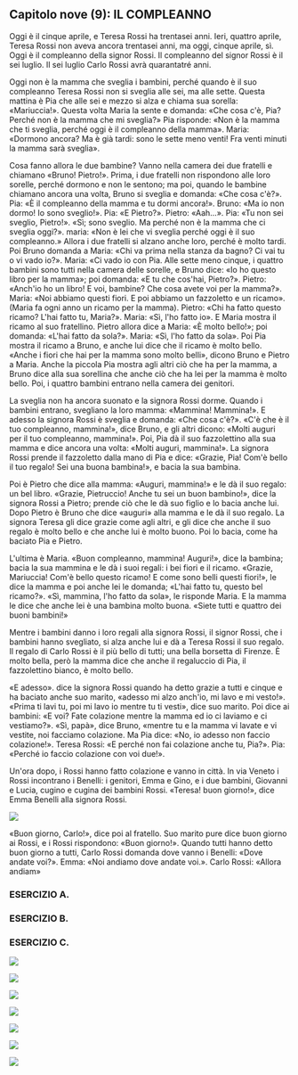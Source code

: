 ## Capitolo nove (9): IL COMPLEANNO

Oggi è il cinque aprile, e Teresa Rossi ha trentasei anni. Ieri, quattro aprile, Teresa Rossi non aveva ancora trentasei anni, ma oggi, cinque aprile, sì. Oggi è il compleanno della signor Rossi. Il compleanno del signor Rossi è il sei luglio. Il sei luglio Carlo Rossi avrà quarantatré anni.

Oggi non è la mamma che sveglia i bambini, perché quando è il suo compleanno Teresa Rossi non si sveglia alle sei, ma alle sette. Questa mattina è Pia che alle sei e mezzo si alza e chiama sua sorella: «Mariuccia!». Questa volta Maria la sente e domanda: «Che cosa c'è, Pia? Perché non è la mamma che mi sveglia?» Pia risponde: «Non è la mamma che ti sveglia, perché oggi è il compleanno della mamma». Maria: «Dormono ancora? Ma è già tardi: sono le sette meno venti! Fra venti minuti la mamma sarà sveglia».

Cosa fanno allora le due bambine? Vanno nella camera dei due fratelli e chiamano «Bruno! Pietro!». Prima, i due fratelli non rispondono alle loro sorelle, perché dormono e non le sentono; ma poi, quando le bambine chiamano ancora una volta, Bruno si sveglia e domanda: «Che cosa c'è?». Pia: «È il compleanno della mamma e tu dormi ancora!». Bruno: «Ma io non dormo! Io sono sveglio!». Pia: «E Pietro?». Pietro: «Aah...». Pia: «Tu non sei sveglio, Pietro!». «Sì; sono sveglio. Ma perché non è la mamma che ci sveglia oggi?». maria: «Non è lei che vi sveglia perché oggi è il suo compleanno.» Allora i due fratelli si alzano anche loro, perché è molto tardi. Poi Bruno domanda a Maria: «Chi va prima nella stanza da bagno? Ci vai tu o vi vado io?». Maria: «Ci vado io con Pia. Alle sette meno cinque, i quattro bambini sono tutti nella camera delle sorelle, e Bruno dice: «Io ho questo libro per la mamma»; poi domanda: «E tu che cos'hai, Pietro?». Pietro: «Anch'io ho un libro! E voi, bambine? Che cosa avete voi per la mamma?». Maria: «Noi abbiamo questi fiori. E poi abbiamo un fazzoletto e un ricamo». (Maria fa ogni anno un ricamo per la mamma). Pietro: «Chi ha fatto questo ricamo? L'hai fatto tu, Maria?». Maria: «Sì, l'ho fatto io». E Maria mostra il ricamo al suo fratellino. Pietro allora dice a Maria: «È molto bello!»; poi domanda: «L'hai fatto da sola?». Maria: «Sì, l'ho fatto da sola». Poi Pia mostra il ricamo a Bruno, e anche lui dice che il ricamo è molto bello. «Anche i fiori che hai per la mamma sono molto belli», dicono Bruno e Pietro a Maria. Anche la piccola Pia mostra agli altri ciò che ha per la mamma, a Bruno dice alla sua sorellina che anche ciò che ha lei per la mamma è molto bello. Poi, i quattro bambini entrano nella camera dei genitori.

La sveglia non ha ancora suonato e la signora Rossi dorme. Quando i bambini entrano, svegliano la loro mamma: «Mammina! Mammina!». E adesso la signora Rossi è sveglia e domanda: «Che cosa c'è?». «C'è che è il tuo compleanno, mammina!», dice Bruno, e gli altri dicono: «Molti auguri per il tuo compleanno, mammina!». Poi, Pia dà il suo fazzolettino alla sua mamma e dice ancora una volta: «Molti auguri, mammina!». La signora Rossi prende il fazzoletto dalla mano di Pia e dice: «Grazie, Pia! Com'è bello il tuo regalo! Sei una buona bambina!», e bacia la sua bambina.

Poi è Pietro che dice alla mamma: «Auguri, mammina!» e le dà il suo regalo: un bel libro. «Grazie, Pietruccio! Anche tu sei un buon bambino!», dice la signora Rossi a Pietro; prende ciò che le dà suo figlio e lo bacia anche lui. Dopo Pietro è Bruno che dice «auguri» alla mamma e le dà il suo regalo. La signora Teresa gli dice grazie come agli altri, e gli dice che anche il suo regalo è molto bello e che anche lui è molto buono. Poi lo bacia, come ha baciato Pia e Pietro.

L'ultima è Maria. «Buon compleanno, mammina! Auguri!», dice la bambina; bacia la sua mammina e le dà i suoi regali: i bei fiori e il ricamo. «Grazie, Mariuccia! Com'è bello questo ricamo! E come sono belli questi fiori!», le dice la mamma e poi anche lei le domanda; «L'hai fatto tu, questo bel ricamo?». «Sì, mammina, l'ho fatto da sola», le risponde Maria. E la mamma le dice che anche lei è una bambina molto buona. «Siete tutti e quattro dei buoni bambini!»

Mentre i bambini danno i loro regali alla signora Rossi, il signor Rossi, che i bambini hanno svegliato, si alza anche lui e dà a Teresa Rossi il suo regalo. Il regalo di Carlo Rossi è il più bello di tutti; una bella borsetta di Firenze. È molto bella, però la mamma dice che anche il regaluccio di Pia, il fazzolettino bianco, è molto bello.

«E adesso». dice la signora Rossi quando ha detto grazie a tutti e cinque e ha baciato anche suo marito, «adesso mi alzo anch'io, mi lavo e mi vesto!». «Prima ti lavi tu, poi mi lavo io mentre tu ti vesti», dice suo marito. Poi dice ai bambini: «E voi? Fate colazione mentre la mamma ed io ci laviamo e ci vestiamo?». «Sì, papà», dice Bruno, «mentre tu e la mamma vi lavate e vi vestite, noi facciamo colazione. Ma Pia dice: «No, io adesso non faccio colazione!». Teresa Rossi: «E perché non fai colazione anche tu, Pia?». Pia: «Perché io faccio colazione con voi due!».

Un'ora dopo, i Rossi hanno fatto colazione e vanno in città. In via Veneto i Rossi incontrano i Benelli: i genitori, Emma e Gino, e i due bambini, Giovanni e Lucia, cugino e cugina dei bambini Rossi. «Teresa! buon giorno!», dice Emma Benelli alla signora Rossi.

![](../images/c9.1.png)

«Buon giorno, Carlo!», dice poi al fratello. Suo marito pure dice buon giorno ai Rossi, e i Rossi rispondono: «Buon giorno!». Quando tutti hanno detto buon giorno a tutti, Carlo Rossi domanda dove vanno i Benelli: «Dove andate voi?». Emma: «Noi andiamo dove andate voi.». Carlo Rossi: «Allora andiam»

### ESERCIZIO A.


### ESERCIZIO B.


### ESERCIZIO C.


<!---
Footnotes
-->

![](../images/9sub1.png)

![](../images/9sub2.png)

![](../images/9sub3.png)

![](../images/9sub4.png)

![](../images/9sub5.png)

![](../images/9sub6.png)

![](../images/9sub7.png)

<!--stackedit_data:
eyJoaXN0b3J5IjpbLTE4MjY2MTgwODMsNDI1NjkzNjExLDE3MD
IxNTE1NzYsLTI0OTIwNjE3LDEyMjAwNTI0NzEsODcxNzc0NjA4
LC0yMDM4OTc5MTMsOTc0OTY3OTIsMTI3MTI2NzQ5OCwxMDQ2Nz
kzOTM0XX0=
-->